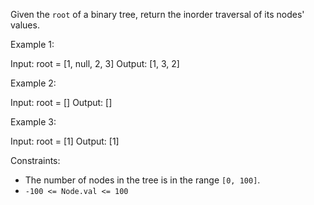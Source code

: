 Given the `root` of a binary tree, return the inorder traversal of its nodes' values.

Example 1:

Input: root = [1, null, 2, 3]
Output: [1, 3, 2]

Example 2:

Input: root = []
Output: []

Example 3:  

Input: root = [1]
Output: [1]

Constraints:


- The number of nodes in the tree is in the range `[0, 100]`.
- `-100 <= Node.val <= 100`

